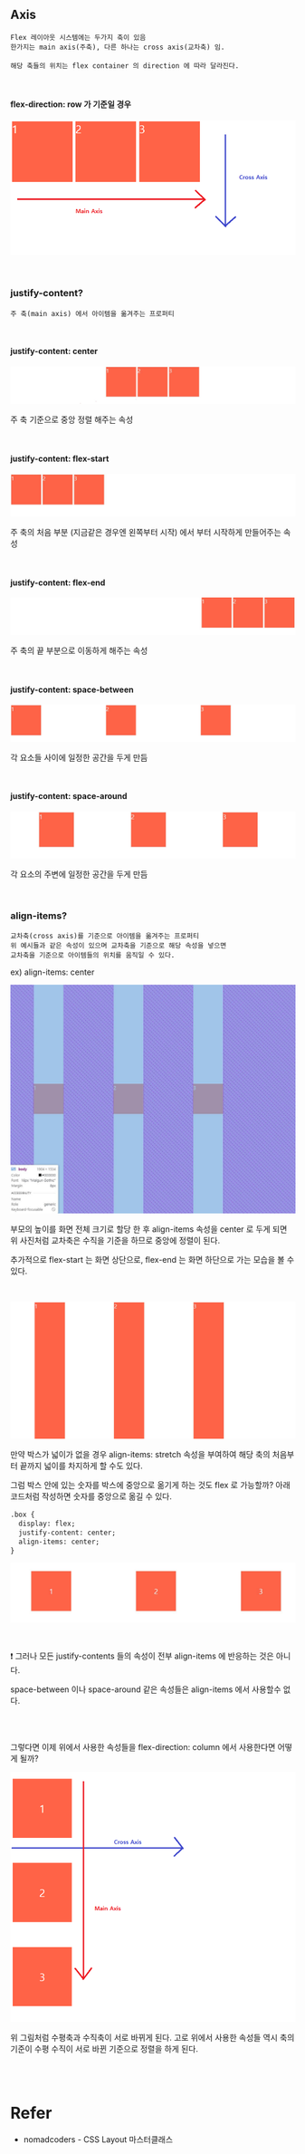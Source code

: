 ## Axis

```
Flex 레이아웃 시스템에는 두가지 축이 있음
한가지는 main axis(주축), 다른 하나는 cross axis(교차축) 임.

해당 축들의 위치는 flex container 의 direction 에 따라 달라진다.
```

<br>

#### flex-direction: row 가 기준일 경우

![axis1](../../img/CSS/axis1.png)

<br>

### justify-content?

```
주 축(main axis) 에서 아이템을 옮겨주는 프로퍼티
```

<br>

#### justify-content: center

![justify1](../../img/CSS/justify1.JPG)

주 축 기준으로 중앙 정렬 해주는 속성

<br>

#### justify-content: flex-start

![justify2](../../img/CSS/justify2.JPG)

주 축의 처음 부분 (지금같은 경우엔 왼쪽부터 시작) 에서 부터 시작하게 만들어주는 속성

<br>

#### justify-content: flex-end

![justify3](../../img/CSS/justify3.JPG)

주 축의 끝 부분으로 이동하게 해주는 속성

<br>

#### justify-content: space-between

![space1](../../img/CSS/space1.JPG)

각 요소들 사이에 일정한 공간을 두게 만듬

<br>

#### justify-content: space-around

![space2](../../img/CSS/space2.JPG)

각 요소의 주변에 일정한 공간을 두게 만듬

<br>

### align-items?

```
교차축(cross axis)를 기준으로 아이템을 옮겨주는 프로퍼티
위 예시들과 같은 속성이 있으며 교차축을 기준으로 해당 속성을 넣으면
교차축을 기준으로 아이템들의 위치를 움직일 수 있다.
```

ex) align-items: center

![align1](../../img/CSS/align1.JPG)

부모의 높이를 화면 전체 크기로 할당 한 후 align-items 속성을 center 로 두게 되면
위 사진처럼 교차축은 수직을 기준을 하므로 중앙에 정렬이 된다.

추가적으로 flex-start 는 화면 상단으로, flex-end 는 화면 하단으로 가는 모습을
볼 수 있다.

<br>

![stretch1](../../img/CSS/stretch1.JPG)

만약 박스가 넓이가 없을 경우 align-items: stretch 속성을 부여하여 해당 축의
처음부터 끝까지 넓이를 차지하게 할 수도 있다.

그럼 박스 안에 있는 숫자를 박스에 중앙으로 옮기게 하는 것도 flex 로 가능할까?
아래 코드처럼 작성하면 숫자를 중앙으로 옮길 수 있다.

```
.box {
  display: flex;
  justify-content: center;
  align-items: center;
}
```

![flexbox4](../../img/CSS/flexbox4.JPG)

<br>

❗ 그러나 모든 justify-contents 들의 속성이 전부 align-items 에 반응하는 것은 아니다.

space-between 이나 space-around 같은 속성들은 align-items 에서 사용할수 없다.

<br>
<br>

그렇다면 이제 위에서 사용한 속성들을 flex-direction: column 에서 사용한다면 어떻게 될까?

![axis2](../../img/CSS/axis2.png)

위 그림처럼 수평축과 수직축이 서로 바뀌게 된다. 고로 위에서 사용한 속성들 역시 축의 기준이 수평 수직이 서로 바뀐 기준으로 정렬을 하게 된다.

<br>
<br>

# Refer
* nomadcoders - CSS Layout 마스터클래스